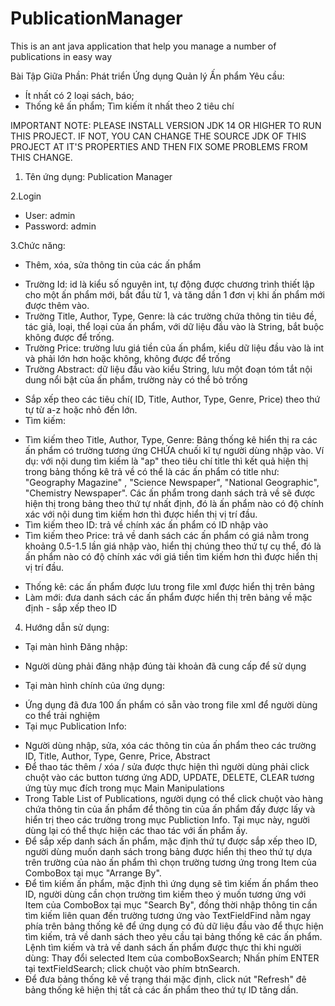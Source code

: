 # PublicationManager
This is an ant java application that help you manage a number of publications in easy way

Bài Tập Giữa Phần:
Phát triển Ứng dụng Quản lý Ấn phẩm
Yêu cầu: 
- Ít nhất có 2 loại sách, báo; 
- Thống kê ấn phẩm; Tìm kiếm ít nhất theo 2 tiêu chí

IMPORTANT NOTE: PLEASE INSTALL VERSION JDK 14 OR HIGHER TO RUN THIS PROJECT. IF NOT, YOU CAN CHANGE THE SOURCE JDK OF THIS PROJECT AT IT'S PROPERTIES AND THEN FIX SOME PROBLEMS FROM THIS CHANGE.

1. Tên ứng dụng:
Publication Manager

2.Login
- User: admin
- Password: admin

3.Chức năng:
- Thêm, xóa, sửa thông tin của các ấn phẩm
 + Trường Id: id là  kiểu số nguyên int, tự động được chương trình thiết lập cho một ấn phẩm mới, bắt đầu từ 1, và tăng dần 1 đơn vị khi ấn phẩm mới được thêm vào.
 + Trường Title, Author, Type, Genre: là các trường chứa thông tin tiêu đề, tác giả, loại, thể loại của ấn phẩm, với dữ liệu đầu vào là String, bắt buộc không được để trống.
 + Trường Price: trường lưu giá tiền của ấn phẩm, kiểu dữ liệu đầu vào là int và phải lớn hơn hoặc không, không được để trống
 + Trường Abstract: dữ liệu đầu vào kiểu String, lưu một đoạn tóm tắt nội dung nổi bật của ấn phẩm, trường này có thể bỏ trống
- Sắp xếp theo các tiêu chí( ID, Title, Author, Type, Genre, Price) theo thứ tự từ a-z hoặc nhỏ đến lớn.
- Tìm kiếm:
 + Tìm kiếm theo Title, Author, Type, Genre: Bảng thống kê hiển thị ra các ấn phẩm có trường tương ứng CHỨA chuối kĩ tự người dùng nhập vào. Ví dụ: với nội dung tìm kiếm là "ap" theo tiêu chí title thì kết quả hiện thị trong bảng thống kê trả về có thể là các ấn phẩm có title như: "Geography Magazine" , "Science Newspaper", "National Geographic", "Chemistry Newspaper". Các ấn phẩm trong danh sách trả về sẽ được hiện thị trong bảng theo thứ tự nhất định, đó là ấn phẩm nào có độ chính xác với nội dung tìm kiếm hơn thì được hiển thị vị trí đầu.
 + Tìm kiếm theo ID: trả về chính xác ấn phẩm có ID nhập vào
 + Tìm kiếm theo Price: trả về danh sách các ấn phẩm có giá nằm trong khoảng 0.5-1.5 lần giá nhập vào, hiển thị chúng theo thứ tự cụ thể, đó là ấn phẩm nào có độ chính xác với giá tiền tìm kiếm hơn thì được hiển thị vị trí đầu. 
- Thống kê: các ấn phẩm được lưu trong file xml được hiển thị trên bảng 
- Làm mới: đưa danh sách các ấn phẩm được hiển thị trên bảng về mặc định - sắp xếp theo ID

4. Hướng dẫn sử dụng:
* Tại màn hình Đăng nhập:
- Người dùng phải đăng nhập đúng tài khoản đã cung cấp để sử dụng
* Tại màn hình chính của ứng dụng:
- Ứng dụng đã đưa 100 ấn phẩm có sẵn vào trong file xml để người dùng co thể trải nghiệm
- Tại mục Publication Info:
 + Người dùng nhập, sửa, xóa các thông tin của ấn phẩm theo các trường ID, Title, Author, Type, Genre, Price, Abstract
 + Để thao tác thêm / xóa / sửa được thực hiện thì người dùng phải click chuột vào các button tương ứng ADD, UPDATE, DELETE, CLEAR tương ứng tùy mục đích trong mục Main Manipulations
 + Trong Table List of Publications, người dụng có thể click chuột vào hàng chứa thông tin của ấn phẩm để thông tin của ấn phẩm đấy được lấy và hiển trị theo các trường trong mục Publiction Info. Tại mục này, người dùng lại có thể thực hiện các thao tác với ấn phẩm ấy.
 + Để sắp xếp danh sách ấn phẩm, mặc định thứ tự được sắp xếp theo ID, người dùng muốn danh sách trong bảng được hiển thị theo thứ tự dựa trên trường của nào ấn phẩm thì chọn trường tương ứng trong Item của ComboBox tại mục "Arrange By".
 + Để tìm kiếm ấn phẩm, mặc định thì ứng dụng sẽ tìm kiếm ấn phẩm theo ID, người dùng cần chọn trường tìm kiếm theo ý muốn tương ứng với Item của ComboBox tại mục "Search By", đồng thời nhập thông tin cần tìm kiếm liên quan đến trường tương ứng vào TextFieldFind nằm ngay phía trên bảng thống kê để ứng dụng có đủ dữ liệu đầu vào để thực hiện tìm kiếm, trả về danh sách theo yêu cầu tại bảng thống kê các ấn phẩm.
  Lệnh tìm kiếm và trả về danh sách ấn phẩm được thực thi khi người dùng: Thay đổi selected Item của comboBoxSearch; Nhấn phím ENTER tại textFieldSearch; click chuột vào phím btnSearch.
+ Để đưa bảng thống kê về trạng  thái mặc định, click nút "Refresh" đê bảng thống kê hiện thị tất cả các ấn phẩm theo thứ tự ID tăng dần.
 
